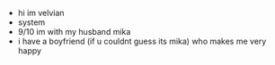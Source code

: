 - hi im velvian
- system
- 9/10 im with my husband mika
- i have a boyfriend (if u couldnt guess its mika) who makes me very happy
